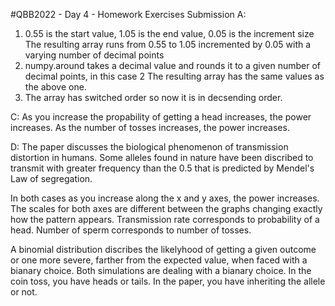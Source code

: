 #QBB2022 - Day 4 - Homework Exercises Submission
A:
1. 0.55 is the start value, 1.05 is the end value, 0.05 is the increment size
The resulting array runs from 0.55 to 1.05 incremented by 0.05 with a varying number of decimal points
2. numpy.around takes a decimal value and rounds it to a given number of decimal points, in this case 2 
The resulting array has the same values as the above one.
3. The array has switched order so now it is in decsending order.

C:
As you increase the propability of getting a head increases, the power increases. As the number of tosses increases, the power increases.

D:
The paper discusses the biological phenomenon of transmission distortion in humans.
Some alleles found in nature have been discribed to transmit with greater frequency than the 0.5 that is predicted by Mendel's Law of segregation.

In both cases as you increase along the x and y axes, the power increases. The scales for both axes are different between the graphs changing exactly how the pattern appears. 
Transmission rate corresponds to probability of a head.
Number of sperm corresponds to number of tosses.

A binomial distribution discribes the likelyhood of getting a given outcome or one more severe, farther from the expected value, when faced with a bianary choice. Both simulations are dealing with a bianary choice. In the coin toss, you have heads or tails. In the paper, you have inheriting the allele or not.